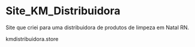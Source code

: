 # Site_KM_Distribuidora

Site que criei para uma distribuidora de produtos de limpeza em Natal RN.

kmdistribuidora.store
